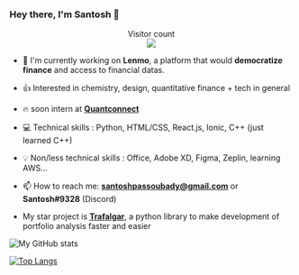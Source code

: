 ### Hey there, I'm Santosh 👋

<p align="center"> 
  Visitor count<br>
  <img src="https://profile-counter.glitch.me/ssantoshp/count.svg" />
</p>


- 🍉 I'm currently working on **Lenmo**, a platform that would **democratize finance** and access to financial datas. 

- 👍 Interested in chemistry, design, quantitative finance + tech in general

- 🔥 soon intern at [**Quantconnect**](https://www.quantconnect.com/)

- 💻 Technical skills : Python, HTML/CSS, React.js, Ionic, C++ (just learned C++)

- 💡 Non/less technical skills : Office, Adobe XD, Figma, Zeplin, learning AWS...

- 📫 How to reach me: **santoshpassoubady@gmail.com** or **Santosh#9328** (Discord)

- My star project is [**Trafalgar**](https://github.com/ssantoshp/trafalgar), a python library to make development of portfolio analysis faster and easier


![My GitHub stats](https://github-readme-stats.vercel.app/api?username=ssantoshp&count_private=true)

[![Top Langs](https://github-readme-stats.vercel.app/api/top-langs/?username=ssantoshp)](https://github.com/ssantoshp/github-readme-stats)

